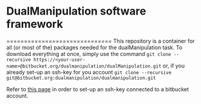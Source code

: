 # DualManipulation software framework
==============================
This repository is a container for all (or most of the) packages needed for the dualManipulation task.
To download everything at once, simply use the command
`git clone --recursive https://<your-user-name>@bitbucket.org/dualmanipulation/dualManipulation.git`
or, if you already set-up an ssh-key for you account
`git clone --recursive git@bitbucket.org:dualmanipulation/dualmanipulation.git`

Refer to [this page](https://confluence.atlassian.com/pages/viewpage.action?pageId=270827678) in order to set-up an ssh-key connected to a bitbucket account.